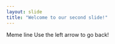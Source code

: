 ```yaml
---
layout: slide
title: "Welcome to our second slide!"
---
```

Meme line
Use the left arrow to go back!
